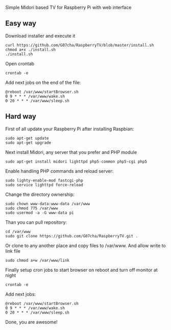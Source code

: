 Simple Midori based TV for Raspberry Pi with web interface

Easy way
-------

Download installer and execute it
```
curl https://github.com/G07cha/RaspberryTV/blob/master/install.sh
chmod a+x ./install.sh
./install.sh
```
Open crontab
```
crontab -e
```
Add next jobs on the end of the file:
```
@reboot /var/www/startBrowser.sh
0 9 * * * /var/www/wake.sh
0 20 * * * /var/www/sleep.sh
```
Hard way
-------

First of all update your Raspberry Pi after installing Raspbian:
```
sudo apt-get update
sudo apt-get upgrade
```
Next install Midori, any server that you prefer and PHP module
```
sudo apt-get install midori lighttpd php5-common php5-cgi php5
```
Enable handling PHP commands and reload server:
```
sudo lighty-enable-mod fastcgi-php
sudo service lighttpd force-reload
```
Change the directory ownership:
```
sudo chown www-data:www-data /var/www
sudo chmod 775 /var/www
sudo usermod -a -G www-data pi
```
Than you can pull repository:
```
cd /var/www
sudo git clone https://github.com/G07cha/RaspberryTV.git .
```
Or clone to any another place and copy files to /var/www.
And allow write to link file
```
sudo chmod a+w /var/www/link
```
Finally setup cron jobs to start browser on reboot and turn off monitor at night
```
crontab -e
```
Add next jobs:
```
@reboot /var/www/startBrowser.sh
0 9 * * * /var/www/wake.sh
0 20 * * * /var/www/sleep.sh
```

Done, you are awesome!
